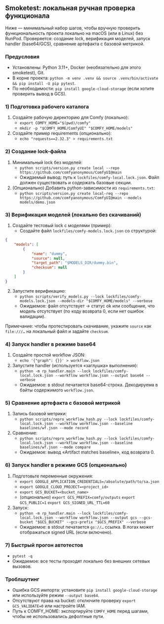 ## Smoketest: локальная ручная проверка функционала

Ниже — минимальный набор шагов, чтобы вручную проверить функциональность проекта локально на macOS (или в Linux) без RunPod. Проверяется: создание lock, верификация моделей, запуск handler (base64/GCS), сравнение артефакта с базовой метрикой.

### Предусловия

-   Установлены: Python 3.11+, Docker (необязательно для этого smoketest), Git.
-   В корне проекта: `python -m venv .venv && source .venv/bin/activate && pip install -U pip pytest`.
-   По необходимости: `pip install google-cloud-storage` (если хотите проверить вывод в GCS).

### 1) Подготовка рабочего каталога

1. Создайте рабочую директорию для Comfy (локально):
    - `export COMFY_HOME="$(pwd)/comfy"`
    - `mkdir -p "$COMFY_HOME/ComfyUI" "$COMFY_HOME/models"`
2. Создайте пример requirements (опционально):
    - `echo "requests==2.32.3" > requirements.txt`

### 2) Создание lock-файла

1. Минимальный lock без моделей:
    - `python scripts/version.py create local --repo https://github.com/comfyanonymous/ComfyUI@main`
    - Ожидаемый вывод: путь к `lockfiles/comfy-local.lock.json`. Файл должен существовать и содержать базовые секции.
2. (Опционально) Добавить python-зависимости из `requirements.txt`:
    - `python scripts/version.py create local-req --repo https://github.com/comfyanonymous/ComfyUI@main --models models/demo.json`

### 3) Верификация моделей (локально без скачиваний)

1. Создайте тестовый lock с моделями (пример):
    - Создайте файл `lockfiles/comfy-models.lock.json` со структурой:

```json
{
    "models": [
        {
            "name": "dummy",
            "source": null,
            "target_path": "$MODELS_DIR/dummy.bin",
            "checksum": null
        }
    ]
}
```

2. Запустите верификацию:
    - `python scripts/verify_models.py --lock lockfiles/comfy-models.lock.json --models-dir "$COMFY_HOME/models" --verbose`
    - Ожидаемое: файл отсутствует → статус ok или сообщение, что модель отсутствует (по коду возврата 0, если нет ошибок валидации).

Примечание: чтобы протестировать скачивание, укажите `source` как `file:///…` на локальный файл и задайте `checksum`.

### 4) Запуск handler в режиме base64

1. Создайте простой workflow JSON:
    - `echo '{"graph": {}}' > workflow.json`
2. Запустите handler (используется «заглушка» выполнения):
    - `python -m rp_handler.main --lock lockfiles/comfy-local.lock.json --workflow workflow.json --output base64 --verbose`
    - Ожидаемое: в stdout печатается base64-строка. Декодируема в байты содержимого `workflow.json`.

### 5) Сравнение артефакта с базовой метрикой

1. Запись базовой метрики:
    - `python scripts/repro_workflow_hash.py --lock lockfiles/comfy-local.lock.json --workflow workflow.json --baseline baselines/wf.json --mode record`
2. Сравнение:
    - `python scripts/repro_workflow_hash.py --lock lockfiles/comfy-local.lock.json --workflow workflow.json --baseline baselines/wf.json --mode compare`
    - Ожидаемое: вывод «Artifact matches baseline», код возврата 0.

### 6) Запуск handler в режиме GCS (опционально)

1. Подготовьте переменные окружения:
    - `export GOOGLE_APPLICATION_CREDENTIALS=/absolute/path/to/sa.json`
    - `export GOOGLE_CLOUD_PROJECT=<project_id>`
    - `export GCS_BUCKET=<bucket_name>`
    - (опционально) `export GCS_PREFIX=comfy/outputs` `export GCS_PUBLIC=1` `export GCS_SIGNED_URL_TTL=60`
2. Запуск:
    - `python -m rp_handler.main --lock lockfiles/comfy-local.lock.json --workflow workflow.json --output gcs --gcs-bucket "$GCS_BUCKET" --gcs-prefix "$GCS_PREFIX" --verbose`
    - Ожидаемое: в stdout печатается `gs://…` ссылка. В логах может отображаться signed URL (если включено).

### 7) Быстрый прогон автотестов

-   `pytest -q`
-   Ожидаемое: все тесты проходят локально без внешних сетевых вызовов.

### Троблшутинг

-   Ошибка GCS импорта: установите `pip install google-cloud-storage` или используйте режим `--output base64`.
-   Отсутствуют права на bucket: отключите проверку `export GCS_VALIDATE=0` или настройте IAM.
-   Путь к COMFY_HOME: экспортируйте `COMFY_HOME` перед шагами, чтобы не использовались дефолтные пути.
